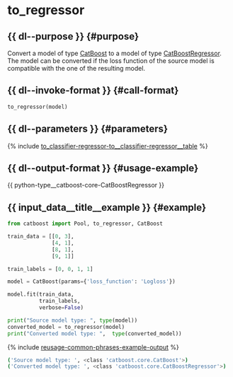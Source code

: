 # to_regressor

## {{ dl--purpose }} {#purpose}

Convert a model of type [CatBoost](python-reference_catboost.md) to a model of type [CatBoostRegressor](python-reference_catboostregressor.md). The model can be converted if the loss function of the source model is compatible with the one of the resulting model.

## {{ dl--invoke-format }} {#call-format}

```python
to_regressor(model)
```

## {{ dl--parameters }} {#parameters}

{% include [to_classifier-regressor-to__classifier-regressor__table](../_includes/work_src/reusage-python/to__classifier-regressor__table.md) %}


## {{ dl--output-format }} {#usage-example}

{{ python-type__catboost-core-CatBoostRegressor }}

## {{ input_data__title__example }} {#example}

```python
from catboost import Pool, to_regressor, CatBoost

train_data = [[0, 3],
              [4, 1],
              [8, 1],
              [9, 1]]

train_labels = [0, 0, 1, 1]

model = CatBoost(params={'loss_function': 'Logloss'})

model.fit(train_data, 
          train_labels,
          verbose=False)

print("Source model type: ", type(model))
converted_model = to_regressor(model)
print("Converted model type: ",  type(converted_model))

```

{% include [reusage-common-phrases-example-output](../_includes/work_src/reusage-common-phrases/example-output.md) %}


```bash
('Source model type: ', <class 'catboost.core.CatBoost'>)
('Converted model type: ', <class 'catboost.core.CatBoostRegressor'>)
```

